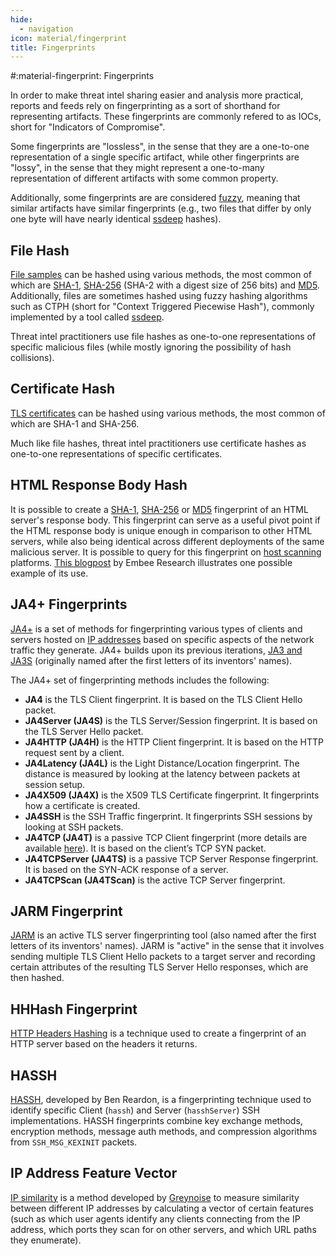 ```yaml
---
hide:
  - navigation
icon: material/fingerprint
title: Fingerprints
---
```


#:material-fingerprint: Fingerprints

In order to make threat intel sharing easier and analysis more practical, reports and feeds rely on fingerprinting as a sort of shorthand for representing artifacts. These fingerprints are commonly refered to as IOCs, short for "Indicators of Compromise".

Some fingerprints are "lossless", in the sense that they are a one-to-one representation of a single specific artifact, while other fingerprints are "lossy", in the sense that they might represent a one-to-many representation of different artifacts with some common property.

Additionally, some fingerprints are are considered [fuzzy](https://en.wikipedia.org/wiki/Fuzzy_hashing), meaning that similar artifacts have similar fingerprints (e.g., two files that differ by only one byte will have nearly identical [ssdeep](https://ssdeep-project.github.io/ssdeep/index.html) hashes).

## File Hash

[File samples](/artifacts/sample) can be hashed using various methods, the most common of which are [SHA-1](https://en.wikipedia.org/wiki/SHA-1), [SHA-256](https://en.wikipedia.org/wiki/SHA-2) (SHA-2 with a digest size of 256 bits) and [MD5](https://en.wikipedia.org/wiki/MD5). Additionally, files are sometimes hashed using fuzzy hashing algorithms such as CTPH (short for "Context Triggered Piecewise Hash"), commonly implemented by a tool called [ssdeep](https://ssdeep-project.github.io/ssdeep/index.html).

Threat intel practitioners use file hashes as one-to-one representations of specific malicious files (while mostly ignoring the possibility of hash collisions).

## Certificate Hash

[TLS certificates](/artifacts/tls-certificate) can be hashed using various methods, the most common of which are SHA-1 and SHA-256.

Much like file hashes, threat intel practitioners use certificate hashes as one-to-one representations of specific certificates.

## HTML Response Body Hash

It is possible to create a [SHA-1](https://en.wikipedia.org/wiki/SHA-1), [SHA-256](https://en.wikipedia.org/wiki/SHA-2) or [MD5](https://en.wikipedia.org/wiki/MD5) fingerprint of an HTML server's response body. This fingerprint can serve as a useful pivot point if the HTML response body is unique enough in comparison to other HTML servers, while also being identical across different deployments of the same malicious server. It is possible to query for this fingerprint on [host scanning](/tools/#host-scanners) platforms. [This blogpost](https://www.embeeresearch.io/amadey-bot-infrastructure/) by Embee Research illustrates one possible example of its use.

## JA4+ Fingerprints

[JA4+](https://blog.foxio.io/ja4+-network-fingerprinting) is a set of methods for fingerprinting various types of clients and servers hosted on [IP addresses](/artifacts/ip-address) based on specific aspects of the network traffic they generate. JA4+ builds upon its previous iterations, [JA3 and JA3S](https://engineering.salesforce.com/tls-fingerprinting-with-ja3-and-ja3s-247362855967/) (originally named after the first letters of its inventors' names).

The JA4+ set of fingerprinting methods includes the following:
- **JA4** is the TLS Client fingerprint. It is based on the TLS Client Hello packet.
- **JA4Server (JA4S)** is the TLS Server/Session fingerprint. It is based on the TLS Server Hello packet.
- **JA4HTTP (JA4H)** is the HTTP Client fingerprint. It is based on the HTTP request sent by a client.
- **JA4Latency (JA4L)** is the Light Distance/Location fingerprint. The distance is measured by looking at the latency between packets at session setup.
- **JA4X509 (JA4X)** is the X509 TLS Certificate fingerprint. It fingerprints how a certificate is created.
- **JA4SSH** is the SSH Traffic fingerprint. It fingerprints SSH sessions by looking at SSH packets.
- **JA4TCP (JA4T)** is a passive TCP Client fingerprint (more details are available [here](https://blog.foxio.io/ja4t-tcp-fingerprinting)). It is based on the client’s TCP SYN packet.
- **JA4TCPServer (JA4TS)** is a passive TCP Server Response fingerprint. It is based on the SYN-ACK response of a server.
- **JA4TCPScan (JA4TScan)** is the active TCP Server fingerprint.

## JARM Fingerprint

[JARM](https://engineering.salesforce.com/easily-identify-malicious-servers-on-the-internet-with-jarm-e095edac525a/) is an active TLS server fingerprinting tool (also named after the first letters of its inventors' names). JARM is "active" in the sense that it involves sending multiple TLS Client Hello packets to a target server and recording certain attributes of the resulting TLS Server Hello responses, which are then hashed.

## HHHash Fingerprint

[HTTP Headers Hashing](https://www.foo.be/2023/07/HTTP-Headers-Hashing_HHHash) is a technique used to create a fingerprint of an HTTP server based on the headers it returns.

## HASSH

[HASSH](https://engineering.salesforce.com/open-sourcing-hassh-abed3ae5044c/), developed by Ben Reardon, is a fingerprinting technique used to identify specific Client (`hassh`) and Server (`hasshServer`) SSH implementations. HASSH fingerprints combine key exchange methods, encryption methods, message auth methods, and compression algorithms from `SSH_MSG_KEXINIT` packets.

## IP Address Feature Vector

[IP similarity](https://www.greynoise.io/blog/how-we-built-ip-similarity) is a method developed by [Greynoise](https://www.greynoise.io/) to measure similarity between different IP addresses by calculating a vector of certain features (such as which user agents identify any clients connecting from the IP address, which ports they scan for on other servers, and which URL paths they enumerate).
